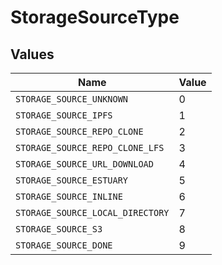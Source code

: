 # StorageSourceType


## Values

| Name                             | Value                            |
| -------------------------------- | -------------------------------- |
| `STORAGE_SOURCE_UNKNOWN`         | 0                                |
| `STORAGE_SOURCE_IPFS`            | 1                                |
| `STORAGE_SOURCE_REPO_CLONE`      | 2                                |
| `STORAGE_SOURCE_REPO_CLONE_LFS`  | 3                                |
| `STORAGE_SOURCE_URL_DOWNLOAD`    | 4                                |
| `STORAGE_SOURCE_ESTUARY`         | 5                                |
| `STORAGE_SOURCE_INLINE`          | 6                                |
| `STORAGE_SOURCE_LOCAL_DIRECTORY` | 7                                |
| `STORAGE_SOURCE_S3`              | 8                                |
| `STORAGE_SOURCE_DONE`            | 9                                |